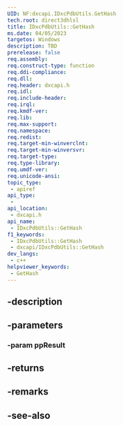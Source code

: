```yaml
---
UID: NF:dxcapi.IDxcPdbUtils.GetHash
tech.root: direct3dhlsl
title: IDxcPdbUtils::GetHash
ms.date: 04/05/2023
targetos: Windows
description: TBD
prerelease: false
req.assembly: 
req.construct-type: function
req.ddi-compliance: 
req.dll: 
req.header: dxcapi.h
req.idl: 
req.include-header: 
req.irql: 
req.kmdf-ver: 
req.lib: 
req.max-support: 
req.namespace: 
req.redist: 
req.target-min-winverclnt: 
req.target-min-winversvr: 
req.target-type: 
req.type-library: 
req.umdf-ver: 
req.unicode-ansi: 
topic_type:
 - apiref
api_type:
 - 
api_location:
 - dxcapi.h
api_name:
 - IDxcPdbUtils::GetHash
f1_keywords:
 - IDxcPdbUtils::GetHash
 - dxcapi/IDxcPdbUtils::GetHash
dev_langs:
 - c++
helpviewer_keywords:
 - GetHash
---
```


## -description

## -parameters

### -param ppResult

## -returns

## -remarks

## -see-also

